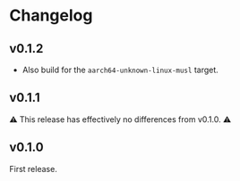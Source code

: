 # Changelog

## v0.1.2

  * Also build for the `aarch64-unknown-linux-musl` target.

## v0.1.1

⚠️ This release has effectively no differences from v0.1.0. ⚠️

## v0.1.0

First release.
